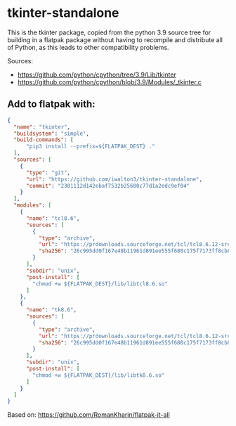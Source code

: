 # tkinter-standalone

This is the tkinter package, copied from the python 3.9 source tree for building
in a flatpak package without having to recompile and distribute all of Python, as
this leads to other compatibility problems.

Sources:
 - https://github.com/python/cpython/tree/3.9/Lib/tkinter
 - https://github.com/python/cpython/blob/3.9/Modules/_tkinter.c

## Add to flatpak with:

```json
{
  "name": "tkinter",
  "buildsystem": "simple",
  "build-commands": [
      "pip3 install --prefix=${FLATPAK_DEST} ."
  ],
  "sources": [
    {
      "type": "git",
      "url": "https://github.com/iwalton3/tkinter-standalone",
      "commit": "2301112d142ebaf7532b25600c77d1a2edc9ef04"
    }
  ],
  "modules": [
    {
      "name": "tcl8.6",
      "sources": [
        {
          "type": "archive",
          "url": "https://prdownloads.sourceforge.net/tcl/tcl8.6.12-src.tar.gz",
          "sha256": "26c995dd0f167e48b11961d891ee555f680c175f7173ff8cb829f4ebcde4c1a6"
        }
      ],
      "subdir": "unix",
      "post-install": [
        "chmod +w ${FLATPAK_DEST}/lib/libtcl8.6.so"
      ]
    },
    {
      "name": "tk8.6",
      "sources": [
        {
          "type": "archive",
          "url": "https://prdownloads.sourceforge.net/tcl/tcl8.6.12-src.tar.gz",
          "sha256": "26c995dd0f167e48b11961d891ee555f680c175f7173ff8cb829f4ebcde4c1a6"
        }
      ],
      "subdir": "unix",
      "post-install": [
        "chmod +w ${FLATPAK_DEST}/lib/libtk8.6.so"
      ]
    }
  ]
}
```

Based on: https://github.com/RomanKharin/flatpak-it-all
